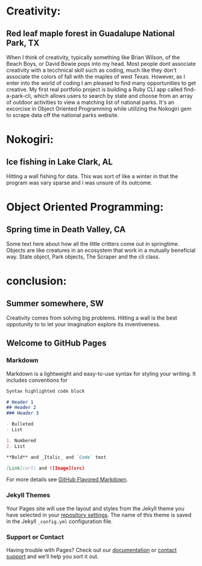 # Creativity: 
## Red leaf maple forest in Guadalupe National Park, TX

When I think of creativity, typically something like Brian Wilson, of the Beach Boys, or David Bowie pops into my head. Most people dont associate creativity with a tecchnical skill such as coding, much like they don't associate the colors of fall with the maples of west Texas. However, as I enter into the world of coding I am pleased to find many opportunities to get creative. My first real portfolio project is building a Ruby CLI app called find-a-park-cli, which allows users to search by state and choose from an array of outdoor activities to view a matching list of national parks. It's an excorcise in Object Oriented Programming while utilizing the Nokogiri gem to scrape data off the national parks website.

# Nokogiri: 
## Ice fishing in Lake Clark, AL 
Hitting a wall fishing for data. This was sort of like a winter in that the program was vary sparse and i was unsure of its outcome.


# Object Oriented Programming:
## Spring time in Death Valley, CA
Some text here about how all the little critters come out in springtime. Objects are like creatures in an ecosystem that work in a mutually beneficial way. State object, Park objects, The Scraper and the cli class.


# conclusion: 
## Summer somewhere, SW
Creativity comes from solving big problems. Hitting a wall is the best oppotunity to to let your imagination explore its inventiveness.
## Welcome to GitHub Pages



### Markdown

Markdown is a lightweight and easy-to-use syntax for styling your writing. It includes conventions for

```markdown
Syntax highlighted code block

# Header 1
## Header 2
### Header 3

- Bulleted
- List

1. Numbered
2. List

**Bold** and _Italic_ and `Code` text

[Link](url) and ![Image](src)
```

For more details see [GitHub Flavored Markdown](https://guides.github.com/features/mastering-markdown/).

### Jekyll Themes

Your Pages site will use the layout and styles from the Jekyll theme you have selected in your [repository settings](https://github.com/AustinRhoads/Enter_the_Wild_Coding_and_Creativity/settings). The name of this theme is saved in the Jekyll `_config.yml` configuration file.

### Support or Contact

Having trouble with Pages? Check out our [documentation](https://help.github.com/categories/github-pages-basics/) or [contact support](https://github.com/contact) and we’ll help you sort it out.
